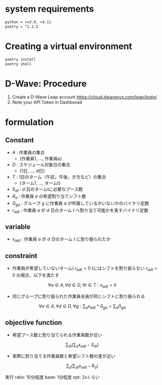 # system requirements

```txt
python = >=3.9, <3.11
poetry = ^1.2.2
```

# Creating a virtual environment

```bash
poetry install
poetry shell
```

# D-Wave: Procedure

1. Create a D-Wave Leap account
https://cloud.dwavesys.com/leap/login/
2. Note your API Token in Dashborad

# formulation

## Constant
- $A$ : 作業員の集合
  - {作業員1, …, 作業員a}
- $D$ : スケジュール対象日の集合
  - {1日, …, d日}
- $T$ : 1日のターム（午前，午後，夕方など）の集合
  - {ターム1, ..., タームt}
- $S_{dt}$ : $d$ 日のタームtに必要なブース数
- $R_{a}$ : 作業員 $a$ の希望割り当てシフト数
- $G_{ga}$ : グループ $g$ に作業員 $a$ が所属しているかいないかのバイナリ定数
- $r_{adt}$ : 作業員 $a$ が $d$ 日のターム $t$ へ割り当て可能かを表すバイナリ定数

## variable
- $x_{adt}$ : 作業員 $a$ が $d$ 日のターム $t$ に割り振られたか


## constraint
- 作業員が希望していないターム( $r_{adt}=0$ )にはシフトを割り振らない
$r_{adt} = 0$ の場合，以下を満たす
```math
\forall a\in A, \forall d\in D, \forall t\in T :  x_{adt} = 0
```
- 同じグループに割り振られた作業員全員が同じシフトに割り振られる
```math
\forall a\in A, \forall d\in D, \forall g : \sum_{a} x_{adt} * G_{ga} = \sum_{a}G_{ga}
```

## objective function
- 希望ブース数と割り当てられる作業員数が近い
```math
\sum_{dt}(\sum_{a}x_{adt} - S_{dt})
```
- 実際に割り当てる作業員数と希望シフト数の差が近い
```math
\sum_{a}(\sum_{dt}x_{adt} - R_{a})
```


実行
ratio: 10分程度
base: 1分程度
opt: 2sくらい